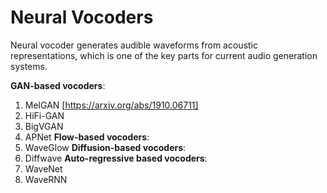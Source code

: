 # Neural Vocoders
Neural vocoder generates audible waveforms from acoustic representations, which is one of the key parts for current audio generation systems.

**GAN-based vocoders**: 
1. MelGAN [https://arxiv.org/abs/1910.06711]
2. HiFi-GAN
4. BigVGAN
5. APNet
**Flow-based vocoders**:
1. WaveGlow
**Diffusion-based vocoders**:
1. Diffwave
**Auto-regressive based vocoders**:
1. WaveNet
2. WaveRNN
